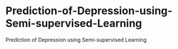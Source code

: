 # Prediction-of-Depression-using-Semi-supervised-Learning
Prediction of Depression using Semi-supervised Learning

